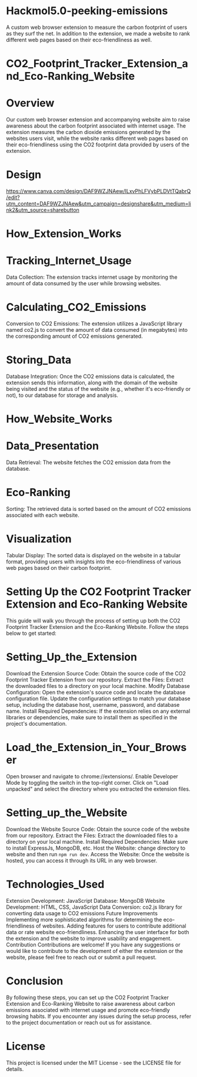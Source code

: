 # Hackmol5.0-peeking-emissions
A custom web browser extension to measure the carbon footprint of users as they surf the net. In addition to the extension, we made a website to rank different web pages based on their eco-friendliness as well.

# CO2_Footprint_Tracker_Extension_and_Eco-Ranking_Website
# Overview
Our custom web browser extension and accompanying website aim to raise awareness about the carbon footprint associated with internet usage. The extension measures the carbon dioxide emissions generated by the websites users visit, while the website ranks different web pages based on their eco-friendliness using the CO2 footprint data provided by users of the extension.

# Design
https://www.canva.com/design/DAF9WZJNAew/ILxvPhLFVybPLDVtTQabrQ/edit?utm_content=DAF9WZJNAew&utm_campaign=designshare&utm_medium=link2&utm_source=sharebutton

# How_Extension_Works

# Tracking_Internet_Usage
Data Collection: The extension tracks internet usage by monitoring the amount of data consumed by the user while browsing websites.
# Calculating_CO2_Emissions
Conversion to CO2 Emissions: The extension utilizes a JavaScript library named co2.js to convert the amount of data consumed (in megabytes) into the corresponding amount of CO2 emissions generated.
# Storing_Data
Database Integration: Once the CO2 emissions data is calculated, the extension sends this information, along with the domain of the website being visited and the status of the website (e.g., whether it's eco-friendly or not), to our database for storage and analysis.

# How_Website_Works

# Data_Presentation
Data Retrieval: The website fetches the CO2 emission data from the database.
# Eco-Ranking
Sorting: The retrieved data is sorted based on the amount of CO2 emissions associated with each website.
# Visualization
Tabular Display: The sorted data is displayed on the website in a tabular format, providing users with insights into the eco-friendliness of various web pages based on their carbon footprint.


# Setting Up the CO2 Footprint Tracker Extension and Eco-Ranking Website
This guide will walk you through the process of setting up both the CO2 Footprint Tracker Extension and the Eco-Ranking Website. Follow the steps below to get started:

# Setting_Up_the_Extension
Download the Extension Source Code: Obtain the source code of the CO2 Footprint Tracker Extension from our repository.
Extract the Files: Extract the downloaded files to a directory on your local machine.
Modify Database Configuration: Open the extension's source code and locate the database configuration file. Update the configuration settings to match your database setup, including the database host, username, password, and database name.
Install Required Dependencies: If the extension relies on any external libraries or dependencies, make sure to install them as specified in the project's documentation.

# Load_the_Extension_in_Your_Browser
Open browser and navigate to chrome://extensions/.
Enable Developer Mode by toggling the switch in the top-right corner.
Click on "Load unpacked" and select the directory where you extracted the extension files.

# Setting_up_the_Website
Download the Website Source Code: Obtain the source code of the website from our repository.
Extract the Files: Extract the downloaded files to a directory on your local machine.
Install Required Dependencies: Make sure to install ExpressJs, MongoDB, etc.
Host the Website: change directory to website and then run `npm run dev`.
Access the Website: Once the website is hosted, you can access it through its URL in any web browser.

# Technologies_Used
Extension Development: JavaScript
Database: MongoDB
Website Development: HTML, CSS, JavaScript
Data Conversion: co2.js library for converting data usage to CO2 emissions
Future Improvements
Implementing more sophisticated algorithms for determining the eco-friendliness of websites.
Adding features for users to contribute additional data or rate website eco-friendliness.
Enhancing the user interface for both the extension and the website to improve usability and engagement.
Contribution
Contributions are welcome! If you have any suggestions or would like to contribute to the development of either the extension or the website, please feel free to reach out or submit a pull request.

# Conclusion
By following these steps, you can set up the CO2 Footprint Tracker Extension and Eco-Ranking Website to raise awareness about carbon emissions associated with internet usage and promote eco-friendly browsing habits. If you encounter any issues during the setup process, refer to the project documentation or reach out us for assistance.

# License
This project is licensed under the MIT License - see the LICENSE file for details.
